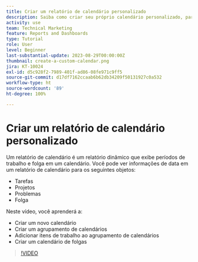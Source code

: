 ```yaml
---
title: Criar um relatório de calendário personalizado
description: Saiba como criar seu próprio calendário personalizado, para mostrar seus itens de trabalho e dias de folga.
activity: use
team: Technical Marketing
feature: Reports and Dashboards
type: Tutorial
role: User
level: Beginner
last-substantial-update: 2023-08-29T00:00:00Z
thumbnail: create-a-custom-calendar.png
jira: KT-10024
exl-id: d5c928f2-7989-401f-ad86-08fe971c9ff5
source-git-commit: d17df7162ccaab6b62db34209f50131927c0a532
workflow-type: ht
source-wordcount: '89'
ht-degree: 100%

---
```


# Criar um relatório de calendário personalizado

Um relatório de calendário é um relatório dinâmico que exibe períodos de trabalho e folga em um calendário. Você pode ver informações de data em um relatório de calendário para os seguintes objetos:

* Tarefas
* Projetos
* Problemas
* Folga

Neste vídeo, você aprenderá a:

* Criar um novo calendário
* Criar um agrupamento de calendários
* Adicionar itens de trabalho ao agrupamento de calendários
* Criar um calendário de folgas

>[!VIDEO](https://video.tv.adobe.com/v/3423482/?quality=12&learn=on&enablevpops)

